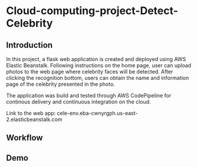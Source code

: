 # Cloud-computing-project-Detect-Celebrity

## Introduction

In this project, a flask web application is created and deployed using AWS Elastic Beanstalk. Following instructions on the home page, user can upload photos to the web page where celebrity faces will be detected. After clicking the recognition bottom, users can obtain the name and information page of the celebrity presented in the photo.

The application was build and tested through AWS CodePipeline for continous delivery and continuous integration on the cloud.

Link to the web app: cele-env.eba-cwnyrgph.us-east-2.elasticbeanstalk.com 

## Workflow


## Demo

